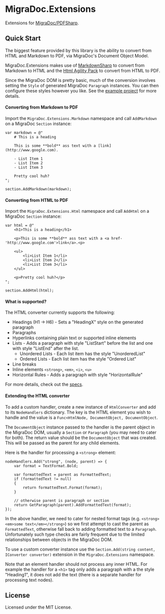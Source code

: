 # MigraDoc.Extensions

Extensions for [MigraDoc/PDFSharp](http://www.pdfsharp.net/Overview.ashx).

## Quick Start

The biggest feature provided by this library is the ability to convert from HTML and Markdown to PDF, via MigraDoc's Document Object Model.

MigraDoc.Extensions makes use of [MarkdownSharp](https://code.google.com/p/markdownsharp/) to convert from Markdown to HTML and the [Html Agility Pack](http://htmlagilitypack.codeplex.com/) to convert from HTML to PDF.

Since the MigraDoc DOM is pretty basic, much of the conversion involves setting the `Style` of generated MigraDoc `Paragraph` instances. You can then configure these styles however you like. See the [example project](https://github.com/benfoster/MigraDoc.Extensions/blob/master/src/examples/MigraDoc.Extensions.Html.Example/Program.cs#L44) for more details.

#### Converting from Markdown to PDF

Import the `MigraDoc.Extensions.Markdown` namespace and call `AddMarkdown` on a MigraDoc `Section` instance:


	var markdown = @"
		# This is a heading

		This is some **bold** ass text with a [link](http://www.google.com).

		- List Item 1
		- List Item 2
		- List Item 3

		Pretty cool huh?
	";

	section.AddMarkdown(markdown);


#### Converting from HTML to PDF

Import the `MigraDoc.Extensions.Html` namespace and call `AddHtml` on a MigraDoc `Section` instance:


	var html = @"
		<h1>This is a heading</h1>

		<p>This is some **bold** ass text with a <a href-'http://www.google.com'>link</a>.<p>

		<ul>
			<li>List Item 1</li>
			<li>List Item 2</li>
			<li>List Item 3</li>
		</ul>

		<p>Pretty cool huh?</p>
	";

	section.AddHtml(html);
	
#### What is supported?

The HTML converter currently supports the following:

- Headings (H1 -> H6) - Sets a "HeadingX" style on the generated paragraph
- Paragraphs
- Hyperlinks containing plain text or supported inline elements
- Lists - Adds a paragraph with style "ListStart" before the list and one with style "ListEnd" after the list.
  - Unordered Lists - Each list item has the style "UnorderedList"
  - Ordered Lists - Each list item has the style "Ordered List"
- Line breaks 
- Inline elements `<strong>`, `<em>`, `<i>`, `<u>`
- Horizontal Rules - Adds a paragraph with style "HorizontalRule"

For more details, check out the [specs](https://github.com/benfoster/MigraDoc.Extensions/blob/master/src/specs/MigraDoc.Extensions.Html.Specs/converting_tags.cs).


#### Extending the HTML converter

To add a custom handler, create a new instance of `HtmlConverter` and add to its `NodeHandlers` dictionary. The key is the HTML element you wish to handle and the value is a `Func<HtmlNode, DocumentObject, DocumentObject`.

The `DocumentObject` instance passed to the handler is the parent object in the MigraDoc DOM, usually a `Section` or `Paragraph` (you may need to cater for both). The return value should be the `DocumentObject` that was created. This will be passed as the parent for any child elements. 

Here is the handler for processing a `<strong>` element:

    nodeHandlers.Add("strong", (node, parent) => {
        var format = TextFormat.Bold;
        
        var formattedText = parent as FormattedText;
        if (formattedText != null)
        {
            return formattedText.Format(format);
        }

        // otherwise parent is paragraph or section
        return GetParagraph(parent).AddFormattedText(format);
    });

In the above handler, we need to cater for nested format tags (e.g. `<strong><em>some text</em></strong>`) so we first attempt to cast the parent as `FormattedText`, otherwise fall back to adding formatted text to a `Paragraph`. Unfortunately such type checks are fairly frequent due to the limited relationships between objects in the MigraDoc DOM.

To use a custom converter instance use the `Section.Add(string content, IConverter converter)` extension in the `MigraDoc.Extensions` namespace.

Note that an element handler should not process any inner HTML. For example the handler for a `<h1>` tag only adds a paragraph with a the style "Heading1", it does not add the text (there is a separate handler for processing text nodes).


## License

Licensed under the MIT License.